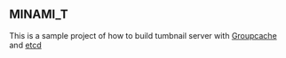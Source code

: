 ## MINAMI_T ##

This is a sample project of how to build tumbnail server with [Groupcache](https://github.com/golang/groupcache) and [etcd](github.com/coreos/etcd)